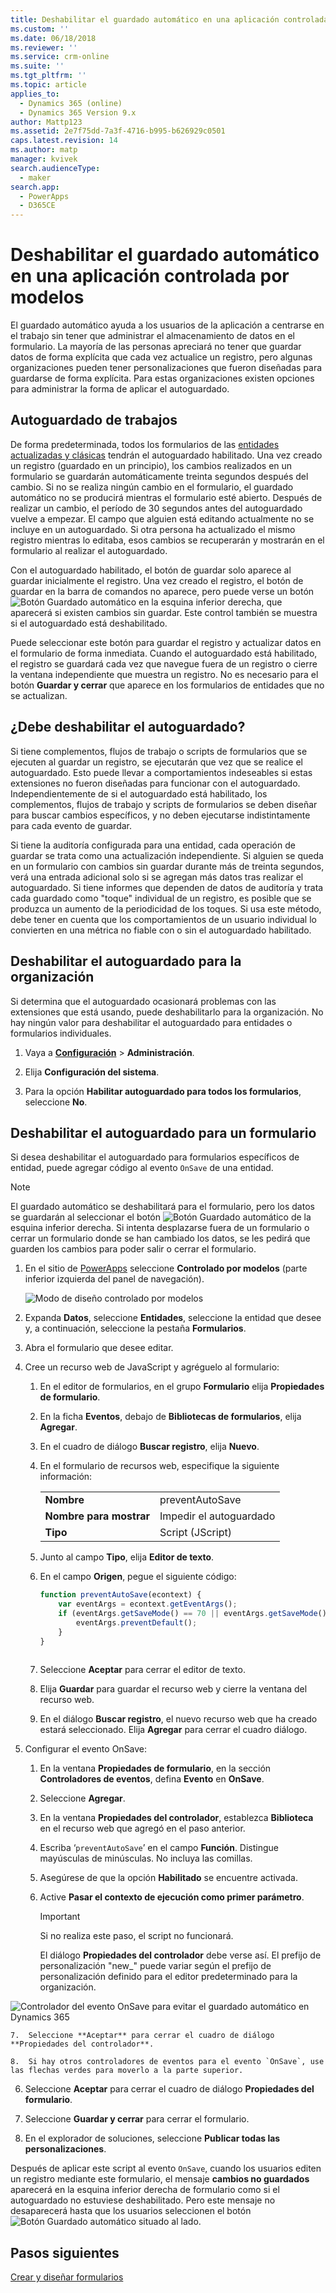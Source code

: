 ```yaml
---
title: Deshabilitar el guardado automático en una aplicación controlada por modelos con PowerApps | MicrosoftDocs
ms.custom: ''
ms.date: 06/18/2018
ms.reviewer: ''
ms.service: crm-online
ms.suite: ''
ms.tgt_pltfrm: ''
ms.topic: article
applies_to:
  - Dynamics 365 (online)
  - Dynamics 365 Version 9.x
author: Mattp123
ms.assetid: 2e7f75dd-7a3f-4716-b995-b626929c0501
caps.latest.revision: 14
ms.author: matp
manager: kvivek
search.audienceType:
  - maker
search.app:
  - PowerApps
  - D365CE
---
```

# <a name="disable-auto-save-in-a-model-driven-app"></a>Deshabilitar el guardado automático en una aplicación controlada por modelos

El guardado automático ayuda a los usuarios de la aplicación a centrarse en el trabajo sin tener que administrar el almacenamiento de datos en el formulario. La mayoría de las personas apreciará no tener que guardar datos de forma explícita que cada vez actualice un registro, pero algunas organizaciones pueden tener personalizaciones que fueron diseñadas para guardarse de forma explícita. Para estas organizaciones existen opciones para administrar la forma de aplicar el autoguardado.  
  
<a name="BKMK_HowAutoSaveWorks"></a>   

## <a name="how-auto-save-works"></a>Autoguardado de trabajos  
 De forma predeterminada, todos los formularios de las [entidades actualizadas y clásicas](create-design-forms.md#updated-versus-classic-entities) tendrán el autoguardado habilitado. Una vez creado un registro (guardado en un principio), los cambios realizados en un formulario se guardarán automáticamente treinta segundos después del cambio. Si no se realiza ningún cambio en el formulario, el guardado automático no se producirá mientras el formulario esté abierto. Después de realizar un cambio, el período de 30 segundos antes del autoguardado vuelve a empezar. El campo que alguien está editando actualmente no se incluye en un autoguardado. Si otra persona ha actualizado el mismo registro mientras lo editaba, esos cambios se recuperarán y mostrarán en el formulario al realizar el autoguardado.  
  
 Con el autoguardado habilitado, el botón de guardar solo aparece al guardar inicialmente el registro. Una vez creado el registro, el botón de guardar en la barra de comandos no aparece, pero puede verse un botón ![Botón Guardado automático](media/auto-save-icon.png "Botón Guardado automático") en la esquina inferior derecha, que aparecerá si existen cambios sin guardar. Este control también se muestra si el autoguardado está deshabilitado.  
  
 Puede seleccionar este botón para guardar el registro y actualizar datos en el formulario de forma inmediata. Cuando el autoguardado está habilitado, el registro se guardará cada vez que navegue fuera de un registro o cierre la ventana independiente que muestra un registro. No es necesario para el botón **Guardar y cerrar** que aparece en los formularios de entidades que no se actualizan.  
  
<a name="BKMK_AutoSave"></a>   
## <a name="should-you-disable-auto-save"></a>¿Debe deshabilitar el autoguardado?  
 Si tiene complementos, flujos de trabajo o scripts de formularios que se ejecuten al guardar un registro, se ejecutarán que vez que se realice el autoguardado. Esto puede llevar a comportamientos indeseables si estas extensiones no fueron diseñadas para funcionar con el autoguardado. Independientemente de si el autoguardado está habilitado, los complementos, flujos de trabajo y scripts de formularios se deben diseñar para buscar cambios específicos, y no deben ejecutarse indistintamente para cada evento de guardar.  
  
 Si tiene la auditoría configurada para una entidad, cada operación de guardar se trata como una actualización independiente. Si alguien se queda en un formulario con cambios sin guardar durante más de treinta segundos, verá una entrada adicional solo si se agregan más datos tras realizar el autoguardado. Si tiene informes que dependen de datos de auditoría y trata cada guardado como "toque" individual de un registro, es posible que se produzca un aumento de la periodicidad de los toques. Si usa este método, debe tener en cuenta que los comportamientos de un usuario individual lo convierten en una métrica no fiable con o sin el autoguardado habilitado.  
  
<a name="BKMK_DisableAutoSaveOrg"></a>   
## <a name="disable-auto-save-for-the-organization"></a>Deshabilitar el autoguardado para la organización  
 Si determina que el autoguardado ocasionará problemas con las extensiones que está usando, puede deshabilitarlo para la organización. No hay ningún valor para deshabilitar el autoguardado para entidades o formularios individuales.  
  
1. Vaya a **[Configuración](advanced-navigation.md#settings)** > **Administración**.  
  
2.  Elija **Configuración del sistema**.  
  
3.  Para la opción **Habilitar autoguardado para todos los formularios**, seleccione **No**.  
  
<a name="BKMK_DisalbleAutoSaveForm"></a>   
## <a name="disable-auto-save-for-a-form"></a>Deshabilitar el autoguardado para un formulario  
 Si desea deshabilitar el autoguardado para formularios específicos de entidad, puede agregar código al evento `OnSave` de una entidad.  
  
> [!NOTE]
>  El guardado automático se deshabilitará para el formulario, pero los datos se guardarán al seleccionar el botón ![Botón Guardado automático](media/auto-save-icon.png "Botón guardado automático") de la esquina inferior derecha. Si intenta desplazarse fuera de un formulario o cerrar un formulario donde se han cambiado los datos, se les pedirá que guarden los cambios para poder salir o cerrar el formulario.  
  
1.  En el sitio de [PowerApps](https://web.powerapps.com/?utm_source=padocs&utm_medium=linkinadoc&utm_campaign=referralsfromdoc) seleccione **Controlado por modelos** (parte inferior izquierda del panel de navegación).  

    ![Modo de diseño controlado por modelos](../model-driven-apps/media/model-driven-switch.png)

2.  Expanda **Datos**, seleccione **Entidades**, seleccione la entidad que desee y, a continuación, seleccione la pestaña **Formularios**.  
  
3.  Abra el formulario que desee editar.  
  
4.  Cree un recurso web de JavaScript y agréguelo al formulario:  
  
    1.  En el editor de formularios, en el grupo **Formulario** elija **Propiedades de formulario**.  
  
    2.  En la ficha **Eventos**, debajo de **Bibliotecas de formularios**, elija **Agregar**.  
  
    3.  En el cuadro de diálogo **Buscar registro**, elija **Nuevo**.  
  
    4.  En el formulario de recursos web, especifique la siguiente información:  
  
        |||  
        |-|-|  
        |**Nombre**|preventAutoSave|  
        |**Nombre para mostrar**|Impedir el autoguardado|  
        |**Tipo**|Script (JScript)|  
  
    5.  Junto al campo **Tipo**, elija **Editor de texto**.  
  
    6.  En el campo **Origen**, pegue el siguiente código:  
  
        ```javascript  
        function preventAutoSave(econtext) {  
            var eventArgs = econtext.getEventArgs();  
            if (eventArgs.getSaveMode() == 70 || eventArgs.getSaveMode() == 2) {  
                eventArgs.preventDefault();  
            }  
        }  
  
        ```  
  
    7.  Seleccione **Aceptar** para cerrar el editor de texto.  
  
    8.  Elija **Guardar** para guardar el recurso web y cierre la ventana del recurso web.  
  
    9. En el diálogo **Buscar registro**, el nuevo recurso web que ha creado estará seleccionado. Elija **Agregar** para cerrar el cuadro diálogo.  
  
5.  Configurar el evento OnSave:  
  
    1.  En la ventana **Propiedades de formulario**, en la sección **Controladores de eventos**, defina **Evento** en **OnSave**.  
  
    2.  Seleccione **Agregar**.  
  
    3.  En la ventana **Propiedades del controlador**, establezca **Biblioteca** en el recurso web que agregó en el paso anterior.  
  
    4.  Escriba ‘`preventAutoSave`’ en el campo **Función**. Distingue mayúsculas de minúsculas. No incluya las comillas.  
  
    5.  Asegúrese de que la opción **Habilitado** se encuentre activada.  
  
    6.  Active **Pasar el contexto de ejecución como primer parámetro**.  
  
        > [!IMPORTANT]
        >  Si no realiza este paso, el script no funcionará.  
  
         El diálogo **Propiedades del controlador** debe verse así. El prefijo de personalización "new_" puede variar según el prefijo de personalización definido para el editor predeterminado para la organización.  
  
 ![Controlador del evento OnSave para evitar el guardado automático en Dynamics 365](media/prevent-auto-save-script.png "Controlador del evento OnSave para evitar el guardado automático en Dynamics 365")  
  
    7.  Seleccione **Aceptar** para cerrar el cuadro de diálogo **Propiedades del controlador**.  
  
    8.  Si hay otros controladores de eventos para el evento `OnSave`, use las flechas verdes para moverlo a la parte superior.  
  
6. Seleccione **Aceptar** para cerrar el cuadro de diálogo **Propiedades del formulario**.  
  
7. Seleccione **Guardar y cerrar** para cerrar el formulario.  
  
8. En el explorador de soluciones, seleccione **Publicar todas las personalizaciones**.  
  
 Después de aplicar este script al evento `OnSave`, cuando los usuarios editen un registro mediante este formulario, el mensaje **cambios no guardados** aparecerá en la esquina inferior derecha de formulario como si el autoguardado no estuviese deshabilitado. Pero este mensaje no desaparecerá hasta que los usuarios seleccionen el botón ![Botón Guardado automático](media/auto-save-icon.png "Botón guardado automático") situado al lado.  
  
## <a name="next-steps"></a>Pasos siguientes  
 [Crear y diseñar formularios](create-design-forms.md)      

 
